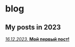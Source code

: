 # blog
## My posts in 2023

[*16.12.2023.* **Мой первый пост!**](https://myschproj.github.io/blog/16122023)

